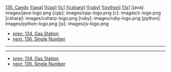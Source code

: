 [135. Candy](https://leetcode.com/problems/candy/)
[![java]](https://github.com/leetcode-study-group/leetcode-java-solutions/blob/master/135-candy.md)
[![cpp]](https://github.com/leetcode-study-group/leetcode-cpp-solutions/blob/master/135-candy.md)
[![c]](https://github.com/leetcode-study-group/leetcode-c-solutions/blob/master/135-candy.md)
[![csharp]](https://github.com/leetcode-study-group/leetcode-csharp-solutions/blob/master/135-candy.md)
[![ruby]](https://github.com/leetcode-study-group/leetcode-ruby-solutions/blob/master/135-candy.md)
[![python]](https://github.com/leetcode-study-group/leetcode-python-solutions/blob/master/135-candy.md)
[![js]](https://github.com/leetcode-study-group/leetcode-js-solutions/blob/master/135-candy.md)
[java]: images/java-logo.png
[cpp]: images/cpp-logo.png
[c]: images/c-logo.png
[csharp]: images/csharp-logo.png
[ruby]: images/ruby-logo.png
[python]: images/python-logo.png
[js]: images/js-logo.png

- [prev: 134. Gas Station](134-gas-station.md)
- [next: 136. Single Number](136-single-number.md)

---


---

- [prev: 134. Gas Station](134-gas-station.md)
- [next: 136. Single Number](136-single-number.md)
